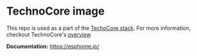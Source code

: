 # TechnoCore image
This repo is used as a part of the [TechoCore stack](https://github.com/SciFiFarms/TechnoCore). For more information, checkout TechnoCore's [overview](https://github.com/SciFiFarms/TechnoCore/blob/master/CONTRIBUTING.md#overview).

**Documentation:** https://esphome.io/

